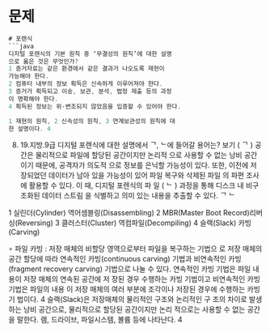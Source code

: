 # 문제
```java
# 포렌식
```java
디지털 포렌식의 기본 원칙 중 ‘무결성의 원칙’에 대한 설명
으로 옳은 것은 무엇인가?
1 증거자료는 같은 환경에서 같은 결과가 나오도록 재현이
가능해야 한다. 
2 컴퓨터 내부의 정보 획득은 신속하게 이루어져야 한다. 
3 증거가 획득되고 이송, 보관, 분석, 법정 제출 등의 과정
이 명확해야 한다. 
4 획득된 정보는 위·변조되지 않았음을 입증할 수 있어야 한다. 

1 재현의 원칙, 2 신속성의 원칙, 3 연계보관성의 원칙에 대
한 설명이다. 4
```


8. 19.지방.9급
디지털 포렌식에 대한 설명에서 ᄀ, ᄂ에 들어갈 용어는?
보기
( ᄀ ) 공간은 물리적으로 파일에 할당된 공간이지만 논리적
으로 사용할 수 없는 낭비 공간이기 때문에, 공격자가 의도적
으로 정보를 은닉할 가능성이 있다. 또한, 이전에 저장되었던
데이터가 남아 있을 가능성이 있어 파일 복구와 삭제된 파일
의 파편 조사에 활용할 수 있다. 이 때, 디지털 포렌식의 파
일 ( ᄂ ) 과정을 통해 디스크 내 비구조화된 데이터 스트림
을 식별하고 의미 있는 내용을 추출할 수 있다.
ᄀ ᄂ

1 실린더(Cylinder) 역어셈블링(Disassembling)
2 MBR(Master Boot Record)리버싱(Reversing)
3 클러스터(Cluster) 역컴파일(Decompiling)
4 슬랙(Slack) 카빙(Carving)

∘ 파일 카빙 : 저장 매체의 비할당 영역으로부터 파일을 복구하는 기법으
로 저장 매체의 공간 할당에 따라 연속적인 카빙(continuous carving)
기법과 비연속적인 카빙(fragment recovery carving) 기법으로 나눌 수
있다. 연속적인 카빙 기법은 파일 내용이 저장 매체의 연속된 공간에 저
장된 경우 수행하는 카빙 기법이고 비연속적인 카빙기법은 파일의 내용
이 저장 매체의 여러 부분에 조각이나 저장된 경우에 수행하는 카빙 기
법이다. 4 슬랙(Slack)은 저장매체의 물리적인 구조와 논리적인 구
조의 차이로 발생하는 낭비 공간으로, 물리적으로 할당된 공간이지만 논리
적으로는 사용할 수 없는 공간을 말한다. 램, 드라이브, 파일시스템, 볼륨
등에 나타난다. 4
```
